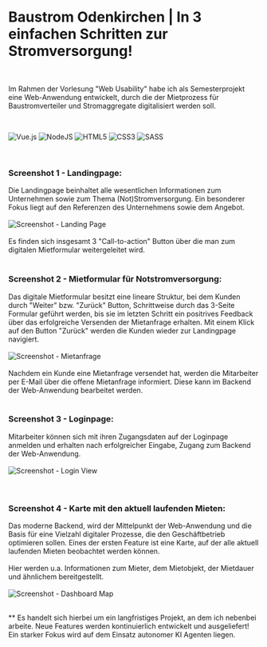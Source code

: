 # Baustrom Odenkirchen | In 3 einfachen Schritten zur Stromversorgung!

<br>

Im Rahmen der Vorlesung "Web Usability" habe ich als Semesterprojekt eine Web-Anwendung entwickelt, durch die der Mietprozess für Baustromverteiler und Stromaggregate digitalisiert werden soll.

<br>

![Vue.js](https://img.shields.io/badge/vuejs-%2335495e.svg?style=for-the-badge&logo=vuedotjs&logoColor=%234FC08D)
![NodeJS](https://img.shields.io/badge/node.js-6DA55F?style=for-the-badge&logo=node.js&logoColor=white)
![HTML5](https://img.shields.io/badge/html5-%23E34F26.svg?style=for-the-badge&logo=html5&logoColor=white)
![CSS3](https://img.shields.io/badge/css3-%231572B6.svg?style=for-the-badge&logo=css3&logoColor=white)
![SASS](https://img.shields.io/badge/SASS-hotpink.svg?style=for-the-badge&logo=SASS&logoColor=white)

<br>

### Screenshot 1 - Landingpage:
Die Landingpage beinhaltet alle wesentlichen Informationen zum Unternehmen sowie zum Thema (Not)Stromversorgung. Ein besonderer Fokus liegt auf den Referenzen des Unternehmens sowie dem Angebot.
<br>
<br>
![Screenshot - Landing Page](https://github.com/user-attachments/assets/5632dc00-d7c6-47d5-bc96-c45ac0173a5f)
<br>
<br>
Es finden sich insgesamt 3 "Call-to-action" Button über die man zum digitalen Mietformular weitergeleitet wird.
<br>
<br>

### Screenshot 2 - Mietformular für Notstromversorgung:
Das digitale Mietformular besitzt eine lineare Struktur, bei dem Kunden durch "Weiter" bzw. "Zurück" Button, Schrittweise durch das 3-Seite Formular geführt werden, bis sie im letzten Schritt ein positrives Feedback über das erfolgreiche Versenden der Mietanfrage erhalten. Mit einem Klick auf den Button "Zurück" werden die Kunden wieder zur Landingpage navigiert.
<br>
<br>
![Screenshot - Mietanfrage](https://github.com/user-attachments/assets/31345311-0b8b-4ec5-a4a4-f54e6fd1bf62)
<br>
<br>
Nachdem ein Kunde eine Mietanfrage versendet hat, werden die Mitarbeiter per E-Mail über die offene Mietanfrage informiert. Diese kann im Backend der Web-Anwendung bearbeitet werden.
<br>
<br>

### Screenshot 3 - Loginpage:
Mitarbeiter können sich mit ihren Zugangsdaten auf der Loginpage anmelden und erhalten nach erfolgreicher Eingabe, Zugang zum Backend der Web-Anwendung.
<br>
<br>
![Screenshot - Login View](https://github.com/user-attachments/assets/21294028-c61c-4656-ab59-18575b887a9d)
<br>
<br>
<br>

### Screenshot 4 - Karte mit den aktuell laufenden Mieten:
Das moderne Backend, wird der Mittelpunkt der Web-Anwendung und die Basis für eine Vielzahl digitaler Prozesse, die den Geschäftbetrieb optimieren sollen. Eines der ersten Feature ist eine Karte, auf der alle aktuell laufenden Mieten beobachtet werden können.
<br>
<br>
Hier werden u.a. Informationen zum Mieter, dem Mietobjekt, der Mietdauer und ähnlichem bereitgestellt.  
<br>
![Screenshot - Dashboard Map](https://github.com/user-attachments/assets/a27f11b3-67f8-419d-ac68-3bf7eaaf13dd)

<br>
** Es handelt sich hierbei um ein langfristiges Projekt, an dem ich nebenbei arbeite. Neue Features werden kontinuierlich entwickelt und ausgeliefert! Ein starker Fokus wird auf dem Einsatz autonomer KI Agenten liegen.
